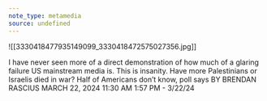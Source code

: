 ```yaml
---
note_type: metamedia
source: undefined
---
```

![[3330418477935149099_3330418472575027356.jpg]]

I have never seen more of a direct demonstration of how much of a glaring failure US mainstream media is. This is insanity. Have more Palestinians or Israelis died in war? Half of Americans don’t know, poll says BY BRENDAN RASCIUS MARCH 22, 2024 11:30 AM 1:57 PM - 3/22/24